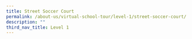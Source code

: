 ```yaml
---
title: Street Soccer Court
permalink: /about-us/virtual-school-tour/level-1/street-soccer-court/
description: ""
third_nav_title: Level 1
---
```

